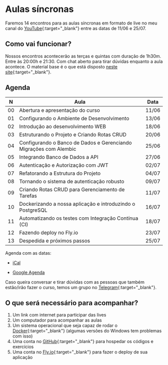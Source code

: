# Aulas síncronas

Faremos 14 encontros para as aulas síncronas em formato de live no meu canal do [YouTube](https://www.youtube.com/@dunossauro){:target="_blank"} entre as datas de 11/06 e 25/07.

## Como vai funcionar?

Nossos encontros acontecerão as terças e quintas com duração de 1h30m. Entre às 20:00h e 21:30. Com chat aberto para tirar dúvidas enquanto a aula acontece. O material base é o que está disposto [neste site](https://fastapidozero.dunossauro.com/){:target="_blank"}.

## Agenda

| N | Aula | Data |
| ------ | --------- | ------- |
| 00    | Abertura e apresentação do curso | 11/06 |
| 01    | Configurando o Ambiente de Desenvolvimento | 13/06 |
| 02    | Introdução ao desenvolvimento WEB | 18/06 |
| 03    | Estruturando o Projeto e Criando Rotas CRUD | 20/06 |
| 04    | Configurando o Banco de Dados e Gerenciando Migrações com Alembic | 25/06 |
| 05    | Integrando Banco de Dados a API | 27/06 |
| 06    | Autenticação e Autorização com JWT | 02/07 |
| 07    | Refatorando a Estrutura do Projeto | 04/07 |
| 08    | Tornando o sistema de autenticação robusto | 09/07 |
| 09    | Criando Rotas CRUD para Gerenciamento de Tarefas | 11/07 |
| 10    | Dockerizando a nossa aplicação e introduzindo o PostgreSQL | 16/07 |
| 11    | Automatizando os testes com Integração Contínua (CI) | 18/07 |
| 12    | Fazendo deploy no Fly.io | 23/07 |
| 13    | Despedida e próximos passos | 25/07 |

Agenda com as datas:

- [iCal](https://calendar.google.com/calendar/ical/6d04fd6ec76625bcd265875fdc5e4670a001c60f53bc96b596a43394b8c78ca0%40group.calendar.google.com/public/basic.ics)

- [Google Agenda](https://calendar.google.com/calendar/u/0?cid=NmQwNGZkNmVjNzY2MjViY2QyNjU4NzVmZGM1ZTQ2NzBhMDAxYzYwZjUzYmM5NmI1OTZhNDMzOTRiOGM3OGNhMEBncm91cC5jYWxlbmRhci5nb29nbGUuY29t)


Caso queira conversar e tirar dúvidas com as pessoas que também estão/irão fazer o curso, temos um grupo no [Telegram](https://t.me/fastapicomdunossauro){:target="_blank"}.


## O que será necessário para acompanhar?

1. Um link com internet para participar das lives
2. Um computador para acompanhar as aulas
3. Um sistema operacional que seja capaz de rodar o [Docker](https://www.docker.com/){:target="_blank"} (algumas versões do Windows tem problemas com isso)
4. Uma conta no [GitHub](https://github.com/){:target="_blank"} para hospedar os códigos e exercícios
5. Uma conta no [Fly.io](https://fly.io/){:target="_blank"} para fazer o deploy de sua aplicação
